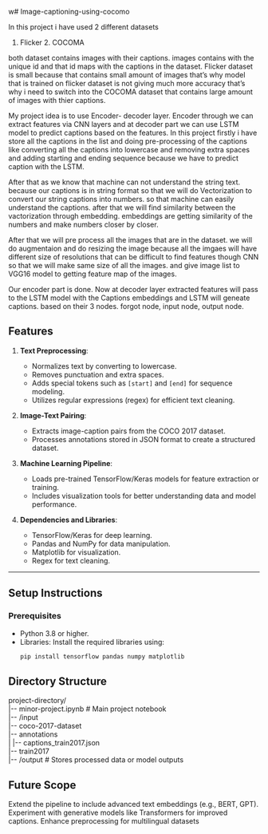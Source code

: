 w# Image-captioning-using-cocomo 

In this project i have used 2 different datasets
1. Flicker 2. COCOMA

both dataset contains images with their captions. images contains with the unique id and that id maps with the captions in the dataset.
Flicker dataset is small because that contains small amount of images that’s why model that is trained on flicker dataset is not giving much more accuracy that’s why i need to switch into the COCOMA dataset that contains large amount of images with thier captions.

My project idea is to use Encoder- decoder layer. Encoder through we can extract features via CNN layers and at decoder part we can use LSTM model to predict captions based on the features.
In this project firstly i have store all the captions in the list and doing pre-processing of the captions like converting all the captions into lowercase and removing extra spaces and adding starting and ending sequence because we have to predict caption with the LSTM.

After that as we know that machine can not understand the string text. because our captions is in string format so that we will do Vectorization to convert our string captions into numbers. so that machine can easily understand the captions. after that we will find similarity between the vactorization through embedding. 
embeddings are getting similarity of the numbers and make numbers closer by closer.

After that we will pre process all the images that are in the dataset. we will do augmentaion and do resizing the image because all the imgaes will have different size of resolutions that can be difficult to find features though CNN so that we will make same size of all the images. and give image list to VGG16 model to getting feature map of the images.

Our encoder part is done. Now at decoder layer extracted features will pass to the LSTM model with the Captions embeddings and LSTM will geneate captions. based on their 3 nodes. forgot node, input node, output node.




## **Features**
1. **Text Preprocessing**:
   - Normalizes text by converting to lowercase.
   - Removes punctuation and extra spaces.
   - Adds special tokens such as `[start]` and `[end]` for sequence modeling.
   - Utilizes regular expressions (regex) for efficient text cleaning.

2. **Image-Text Pairing**:
   - Extracts image-caption pairs from the COCO 2017 dataset.
   - Processes annotations stored in JSON format to create a structured dataset.

3. **Machine Learning Pipeline**:
   - Loads pre-trained TensorFlow/Keras models for feature extraction or training.
   - Includes visualization tools for better understanding data and model performance.

4. **Dependencies and Libraries**:
   - TensorFlow/Keras for deep learning.
   - Pandas and NumPy for data manipulation.
   - Matplotlib for visualization.
   - Regex for text cleaning.

---

## **Setup Instructions**

### **Prerequisites**
- Python 3.8 or higher.
- Libraries: Install the required libraries using:
  ```bash
  pip install tensorflow pandas numpy matplotlib


## **Directory Structure**

project-directory/  
|-- minor-project.ipynb  # Main project notebook  
|-- /input  
    |-- coco-2017-dataset  
        |-- annotations  
        |   |-- captions_train2017.json  
        |-- train2017  
|-- /output  # Stores processed data or model outputs  

## **Future Scope**
Extend the pipeline to include advanced text embeddings (e.g., BERT, GPT).
Experiment with generative models like Transformers for improved captions.
Enhance preprocessing for multilingual datasets
